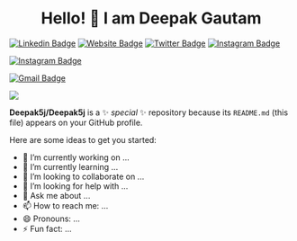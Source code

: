 <h1 align="center"> Hello! 👋 I am Deepak Gautam </h1>

[![Linkedin Badge](https://img.shields.io/badge/-GautamXDeepak-0077B5?style=plastic&logo=Linkedin&logoColor=white&link=https://www.linkedin.com/in/gautamxdeepak/)](https://www.linkedin.com/in/gautamxdeepak/)
[![Website Badge](https://img.shields.io/badge/-Deepak5j.Bitbucket.io-47CCCC/?style=plastic&logo=Google-Chrome&logoColor=white&link=https://deepak5j.bitbucket.io/)](https://deepak5j.bitbucket.io/)
[![Twitter Badge](https://img.shields.io/badge/-@DeepakGautamX-1DA1F2?style=plastic&labelColor=1ca0f1&logo=twitter&logoColor=white&link=https://twitter.com/GautamxDeepak)](https://twitter.com/GautamxDeepak)
[![Instagram Badge](https://img.shields.io/badge/-@DeepakGautamX-C13584?style=plastic&logo=instagram&logoColor=white&link=https://instagram.com/deepakgautamx)](https://instagram.com/deepakgautamx)

[![Instagram Badge](https://img.shields.io/badge/-@DeepakGautamX-f48024?style=plastic&logo=instagram&logoColor=white&link=https://stackoverflow.com/users/7604395/deepak-gautam?tab=profile)](https://stackoverflow.com/users/7604395/deepak-gautam?tab=profile)

[![Gmail Badge](https://img.shields.io/badge/-gautamxdeepak@gmail.com-c71610?style=plastic&logo=Gmail&logoColor=white&link=mailto:gautamxdeepak@gmail.com)](mailto:gautamxdeepak@gmail.com)

![](https://komarev.com/ghpvc/?username=deepak5j&style=plastic&color=ff69b4)

**Deepak5j/Deepak5j** is a ✨ _special_ ✨ repository because its `README.md` (this file) appears on your GitHub profile.

Here are some ideas to get you started:

- 🔭 I’m currently working on ...
- 🌱 I’m currently learning ...
- 👯 I’m looking to collaborate on ...
- 🤔 I’m looking for help with ...
- 💬 Ask me about ...
- 📫 How to reach me: ...
- 😄 Pronouns: ...
- ⚡ Fun fact: ...

